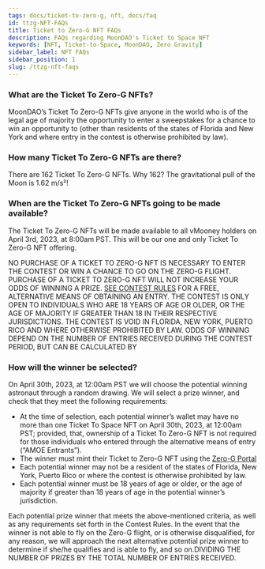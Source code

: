 ```yaml
---
tags: docs/ticket-to-zero-g, nft, docs/faq
id: ttzg-NFT-FAQs
title: Ticket to Zero-G NFT FAQs
description: FAQs regarding MoonDAO's Ticket to Space NFT
keywords: [NFT, Ticket-to-Space, MoonDAO, Zero Gravity]
sidebar_label: NFT FAQs
sidebar_position: 1
slug: /ttzg-nft-faqs
---
```

### What are the Ticket To Zero-G NFTs?

MoonDAO’s Ticket To Zero-G NFTs give anyone in the world who is of the legal age of majority the opportunity to enter a sweepstakes for a chance to win an opportunity to  (other than residents of the states of Florida and New York and where entry in the contest is otherwise prohibited by law).

### How many Ticket To Zero-G NFTs are there?

There are 162 Ticket To Zero-G NFTs. Why 162? The gravitational pull of the Moon is 1.62 m/s²!

### When are the Ticket To Zero-G NFTs going to be made available?

The Ticket To Zero-G NFTs will be made available to all vMooney holders on April 3rd, 2023, at 8:00am PST. This will be our one and only Ticket To Zero-G NFT offering.

NO PURCHASE OF A TICKET TO ZERO-G NFT IS NECESSARY TO ENTER THE CONTEST OR WIN A CHANCE TO GO ON THE ZERO-G FLIGHT. PURCHASE OF A TICKET TO ZERO-G NFT WILL NOT INCREASE YOUR ODDS OF WINNING A PRIZE. [SEE CONTEST RULES](/ttzg-sweepstakes-rules) FOR A FREE, ALTERNATIVE MEANS OF OBTAINING AN ENTRY. THE CONTEST IS ONLY OPEN TO INDIVIDUALS WHO ARE 18 YEARS OF AGE OR OLDER, OR THE AGE OF MAJORITY IF GREATER THAN 18 IN THEIR RESPECTIVE JURISDICTIONS. THE CONTEST IS VOID IN FLORIDA, NEW YORK, PUERTO RICO AND WHERE OTHERWISE PROHIBITED BY LAW. ODDS OF WINNING DEPEND ON THE NUMBER OF ENTRIES RECEIVED DURING THE CONTEST PERIOD, BUT CAN BE CALCULATED BY 

### How will the winner be selected?

On April 30th, 2023, at 12:00am PST we will choose the potential winning astronaut through a random drawing. We will select a prize winner, and check that they meet the following requirements:

- At the time of selection, each potential winner’s wallet may have no more than one Ticket To Space NFT on April 30th, 2023, at 12:00am PST; provided, that, ownership of a Ticket To Zero-G NFT is not required for those individuals who entered through the alternative means of entry (“AMOE Entrants”).
- The winner must mint their Ticket to Zero-G NFT using the [Zero-G Portal](https://app.moondao.com/zero-g)
- Each potential winner may not be a resident of the states of Florida, New York, Puerto Rico or where the contest is otherwise prohibited by law.
- Each potential winner must be 18 years of age or older, or the age of majority if greater than 18 years of age in the potential winner’s jurisdiction.

Each potential prize winner that meets the above-mentioned criteria, as well as any requirements set forth in the Contest Rules. In the event that the winner is not able to fly on the Zero-G flight, or is otherwise disqualified, for any reason, we will approach the next alternative potential prize winner to determine if she/he qualifies and is able to fly, and so on.DIVIDING THE NUMBER OF PRIZES BY THE TOTAL NUMBER OF ENTRIES RECEIVED.
